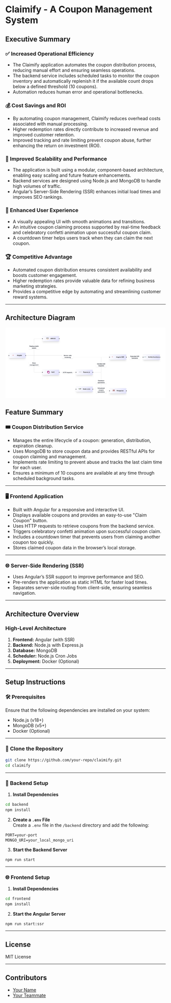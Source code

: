 
# **Claimify - A Coupon Management System**  

## **Executive Summary**  

### ✅ Increased Operational Efficiency  
- The Claimify application automates the coupon distribution process, reducing manual effort and ensuring seamless operations.  
- The backend service includes scheduled tasks to monitor the coupon inventory and automatically replenish it if the available count drops below a defined threshold (10 coupons).  
- Automation reduces human error and operational bottlenecks.  

### 💰 Cost Savings and ROI  
- By automating coupon management, Claimify reduces overhead costs associated with manual processing.  
- Higher redemption rates directly contribute to increased revenue and improved customer retention.  
- Improved tracking and rate limiting prevent coupon abuse, further enhancing the return on investment (ROI).  

### 🚀 Improved Scalability and Performance  
- The application is built using a modular, component-based architecture, enabling easy scaling and future feature enhancements.  
- Backend services are designed using Node.js and MongoDB to handle high volumes of traffic.  
- Angular’s Server-Side Rendering (SSR) enhances initial load times and improves SEO rankings.  

### 🎯 Enhanced User Experience  
- A visually appealing UI with smooth animations and transitions.  
- An intuitive coupon claiming process supported by real-time feedback and celebratory confetti animation upon successful coupon claim.  
- A countdown timer helps users track when they can claim the next coupon.  

### 🏆 Competitive Advantage  
- Automated coupon distribution ensures consistent availability and boosts customer engagement.  
- Higher redemption rates provide valuable data for refining business marketing strategies.  
- Provides a competitive edge by automating and streamlining customer reward systems.  

---

## Architecture Diagram

![Architecture Diagram](architecture.png)

## **Feature Summary**  

### 🎟️ **Coupon Distribution Service**  
- Manages the entire lifecycle of a coupon: generation, distribution, expiration cleanup.  
- Uses MongoDB to store coupon data and provides RESTful APIs for coupon claiming and management.  
- Implements rate limiting to prevent abuse and tracks the last claim time for each user.  
- Ensures a minimum of 10 coupons are available at any time through scheduled background tasks.  

---

### 🖥️ **Frontend Application**  
- Built with Angular for a responsive and interactive UI.  
- Displays available coupons and provides an easy-to-use "Claim Coupon" button.  
- Uses HTTP requests to retrieve coupons from the backend service.  
- Triggers celebratory confetti animation upon successful coupon claim.  
- Includes a countdown timer that prevents users from claiming another coupon too quickly.  
- Stores claimed coupon data in the browser’s local storage.  

---

### 🌐 **Server-Side Rendering (SSR)**  
- Uses Angular’s SSR support to improve performance and SEO.  
- Pre-renders the application as static HTML for faster load times.  
- Separates server-side routing from client-side, ensuring seamless navigation.  

---

## **Architecture Overview**  
### **High-Level Architecture**  
1. **Frontend:** Angular (with SSR)  
2. **Backend:** Node.js with Express.js  
3. **Database:** MongoDB  
4. **Scheduler:** Node.js Cron Jobs  
5. **Deployment:** Docker (Optional)  

---

## **Setup Instructions**  

### 🛠️ **Prerequisites**  
Ensure that the following dependencies are installed on your system:  
- Node.js (v18+)  
- MongoDB (v5+)  
- Docker (Optional)  

---

### 📂 **Clone the Repository**  
```bash
git clone https://github.com/your-repo/claimify.git
cd claimify
```

---

### 🚀 **Backend Setup**  

1. **Install Dependencies**  
```bash
cd backend
npm install
```

2. **Create a `.env` File**  
Create a `.env` file in the `/backend` directory and add the following:  
```env
PORT=your-port
MONGO_URI=your_local_mongo_uri
```

3. **Start the Backend Server**  
```bash
npm run start
```
---

### 🌐 **Frontend Setup**  

1. **Install Dependencies**  
```bash
cd frontend
npm install
```

2. **Start the Angular Server**  
```bash
npm run start:ssr
```

---

## **License**  
MIT License  

---

## **Contributors**  
- [Your Name](https://github.com/your-profile)  
- [Your Teammate](https://github.com/teammate-profile)  

